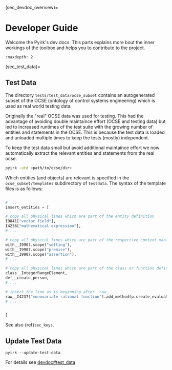 (sec_devdoc_overview)=
# Developer Guide

Welcome the Pyirk's dev docs. This parts explains more bout the inner workings of the
toolbox and helps you to contribute to the project.

```{toctree}
:maxdepth: 2
```



(sec_test_data)=
## Test Data

The directory `tests/test_data/ocse_subset` contains an autogenerated subset of the OCSE (ontology of control systems engineering) which is used as real world testing data.

Originally the "real" OCSE data was used for testing. This had the advantage of avoiding double maintaince effort (OCSE  and testing data) but led to increased runtimes of the test suite with the growing number of entities and statements in the OCSE. This is because the test data is loaded and unloaded multiple times to keep the tests (mostly) independent.

To keep the test data small but avoid additional maintaince effort we now automatically extract the relevant entities and statements from the real ocse.

```bash
pyirk -utd <path/to/ocse/dir>
```

Which entities (and objects) are relevant is specified in the `ocse_subset/templates` subdirectory of `testdata`. The syntax of the template files is as follows:

```python

# ...
insert_entities = [

# copy all physical lines which are part of the entity definition
I9841["vector field"],
I4236["mathematical expression"],
# ...

# copy all physical lines which are part of the respective context manager
with__I9907.scope("setting"),
with__I9907.scope("premise"),
with__I9907.scope("assertion"),
# ...

# copy all physical lines which are part of the class or function definition
class__IntegerRangeElement,
def__create_person,
# ...

# insert the line as is beginning after 'raw__'
raw__I4237["monovariate rational function"].add_method(p.create_evaluated_mapping, "_custom_call"),
# ...


]


```

See also {ref}`sec_keys`.
## Update Test Data

```
pyirk --update-test-data
```

For details see [devdoc#test_data](sec_test_data)
